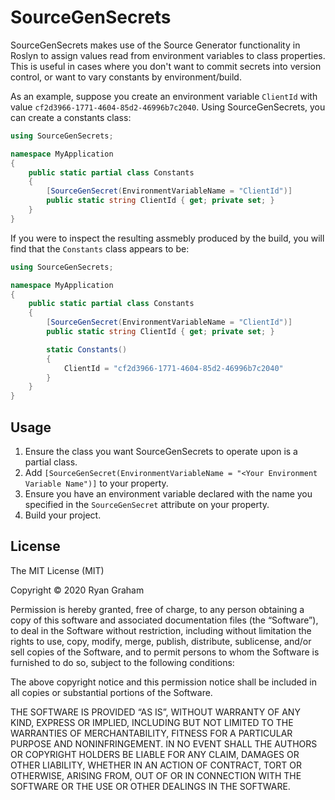 # SourceGenSecrets

SourceGenSecrets makes use of the Source Generator functionality in Roslyn to assign values read from environment variables to class properties. This is useful in cases where you don't want to commit secrets into version control, or want to vary constants by environment/build.

As an example, suppose you create an environment variable `ClientId` with value `cf2d3966-1771-4604-85d2-46996b7c2040`. Using SourceGenSecrets, you can create a constants class:

```csharp
using SourceGenSecrets;

namespace MyApplication
{
    public static partial class Constants
    {
        [SourceGenSecret(EnvironmentVariableName = "ClientId")]
        public static string ClientId { get; private set; }
    }
}
````

If you were to inspect the resulting assmebly produced by the build, you will find that the `Constants` class appears to be:

```csharp
using SourceGenSecrets;

namespace MyApplication
{
    public static partial class Constants
    {
        [SourceGenSecret(EnvironmentVariableName = "ClientId")]
        public static string ClientId { get; private set; }

        static Constants()
        {
            ClientId = "cf2d3966-1771-4604-85d2-46996b7c2040"
        }
    }
}
````

## Usage

1. Ensure the class you want SourceGenSecrets to operate upon is a partial class.
1. Add `[SourceGenSecret(EnvironmentVariableName = "<Your Environment Variable Name")]` to your property.
1. Ensure you have an environment variable declared with the name you specified in the `SourceGenSecret` attribute on your property.
1. Build your project.

## License

The MIT License (MIT)

Copyright © 2020 Ryan Graham

Permission is hereby granted, free of charge, to any person obtaining a copy of this software and associated documentation files (the “Software”), to deal in the Software without restriction, including without limitation the rights to use, copy, modify, merge, publish, distribute, sublicense, and/or sell copies of the Software, and to permit persons to whom the Software is furnished to do so, subject to the following conditions:

The above copyright notice and this permission notice shall be included in all copies or substantial portions of the Software.

THE SOFTWARE IS PROVIDED “AS IS”, WITHOUT WARRANTY OF ANY KIND, EXPRESS OR IMPLIED, INCLUDING BUT NOT LIMITED TO THE WARRANTIES OF MERCHANTABILITY, FITNESS FOR A PARTICULAR PURPOSE AND NONINFRINGEMENT. IN NO EVENT SHALL THE AUTHORS OR COPYRIGHT HOLDERS BE LIABLE FOR ANY CLAIM, DAMAGES OR OTHER LIABILITY, WHETHER IN AN ACTION OF CONTRACT, TORT OR OTHERWISE, ARISING FROM, OUT OF OR IN CONNECTION WITH THE SOFTWARE OR THE USE OR OTHER DEALINGS IN THE SOFTWARE.